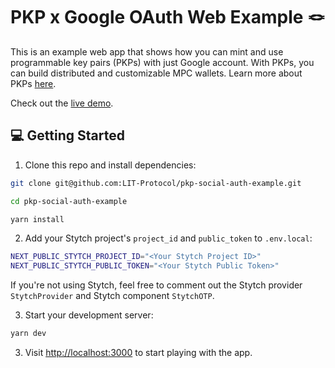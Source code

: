 # PKP x Google OAuth Web Example 🪢

This is an example web app that shows how you can mint and use programmable key pairs (PKPs) with just Google account. With PKPs, you can build distributed and customizable MPC wallets. Learn more about PKPs [here](https://developer.litprotocol.com/pkp/wallets/intro).

Check out the [live demo](https://pkp-social-auth-example.vercel.app/).

## 💻 Getting Started

1. Clone this repo and install dependencies:

```bash
git clone git@github.com:LIT-Protocol/pkp-social-auth-example.git

cd pkp-social-auth-example

yarn install
```

2. Add your Stytch project's `project_id` and `public_token` to `.env.local`:

```bash
NEXT_PUBLIC_STYTCH_PROJECT_ID="<Your Stytch Project ID>"
NEXT_PUBLIC_STYTCH_PUBLIC_TOKEN="<Your Stytch Public Token>"
```

If you're not using Stytch, feel free to comment out the Stytch provider `StytchProvider` and Stytch component `StytchOTP`.

3. Start your development server:

```bash
yarn dev
```

3. Visit [http://localhost:3000](http://localhost:3000) to start playing with the app.
